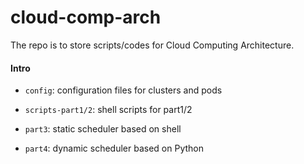 # cloud-comp-arch

The repo is to store scripts/codes for Cloud Computing Architecture.

#### Intro

- `config`: configuration files for clusters and pods
  
- `scripts-part1/2`: shell scripts for part1/2
- `part3`: static scheduler based on shell
- `part4`: dynamic scheduler based on Python

